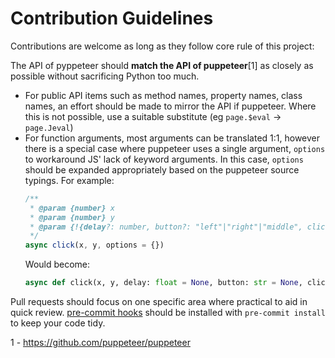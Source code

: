 # Contribution Guidelines

Contributions are welcome as long as they follow core rule of this project:

The API of pyppeteer should __match the API of puppeteer__[1] as closely as possible without sacrificing Python too much.
 - For public API items such as method names, property names, class names, an effort should be made to mirror the API
    if puppeteer. Where this is not possible, use a suitable substitute (eg `page.$eval` -> `page.Jeval`)
 - For function arguments, most arguments can be translated 1:1, however there is a special case where puppeteer uses a
    single argument, `options` to workaround JS' lack of keyword arguments. In this case, `options` should be expanded
    appropriately based on the puppeteer source typings. For example:
    ```js
    /**
     * @param {number} x
     * @param {number} y
     * @param {!{delay?: number, button?: "left"|"right"|"middle", clickCount?: number}=} options
     */
    async click(x, y, options = {})
    ```
    Would become:
    ```py
    async def click(x, y, delay: float = None, button: str = None, clickCount: int = 1)
    ```
Pull requests should focus on one specific area where practical to aid in quick review. [pre-commit hooks](https://pre-commit.com/)
should be installed with `pre-commit install` to keep your code tidy.

1 - https://github.com/puppeteer/puppeteer
